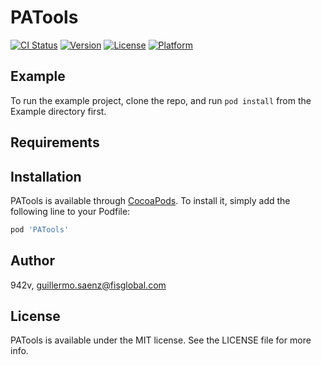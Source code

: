# PATools

[![CI Status](https://img.shields.io/travis/942v/PATools.svg?style=flat)](https://travis-ci.org/942v/PATools)
[![Version](https://img.shields.io/cocoapods/v/PATools.svg?style=flat)](https://cocoapods.org/pods/PATools)
[![License](https://img.shields.io/cocoapods/l/PATools.svg?style=flat)](https://cocoapods.org/pods/PATools)
[![Platform](https://img.shields.io/cocoapods/p/PATools.svg?style=flat)](https://cocoapods.org/pods/PATools)

## Example

To run the example project, clone the repo, and run `pod install` from the Example directory first.

## Requirements

## Installation

PATools is available through [CocoaPods](https://cocoapods.org). To install
it, simply add the following line to your Podfile:

```ruby
pod 'PATools'
```

## Author

942v, guillermo.saenz@fisglobal.com

## License

PATools is available under the MIT license. See the LICENSE file for more info.
